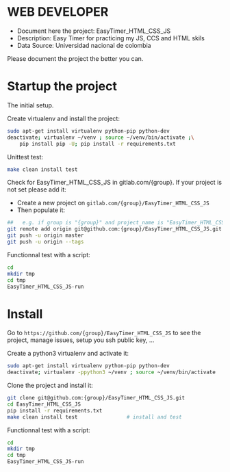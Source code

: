 # WEB DEVELOPER
- Document here the project: EasyTimer_HTML_CSS_JS
- Description: Easy Timer for practicing my JS, CCS and HTML skils
- Data Source: Universidad nacional de colombia

Please document the project the better you can.

# Startup the project

The initial setup.

Create virtualenv and install the project:
```bash
sudo apt-get install virtualenv python-pip python-dev
deactivate; virtualenv ~/venv ; source ~/venv/bin/activate ;\
    pip install pip -U; pip install -r requirements.txt
```

Unittest test:
```bash
make clean install test
```

Check for EasyTimer_HTML_CSS_JS in gitlab.com/{group}.
If your project is not set please add it:

- Create a new project on `gitlab.com/{group}/EasyTimer_HTML_CSS_JS`
- Then populate it:

```bash
##   e.g. if group is "{group}" and project_name is "EasyTimer_HTML_CSS_JS"
git remote add origin git@github.com:{group}/EasyTimer_HTML_CSS_JS.git
git push -u origin master
git push -u origin --tags
```

Functionnal test with a script:

```bash
cd
mkdir tmp
cd tmp
EasyTimer_HTML_CSS_JS-run
```

# Install

Go to `https://github.com/{group}/EasyTimer_HTML_CSS_JS` to see the project, manage issues,
setup you ssh public key, ...

Create a python3 virtualenv and activate it:

```bash
sudo apt-get install virtualenv python-pip python-dev
deactivate; virtualenv -ppython3 ~/venv ; source ~/venv/bin/activate
```

Clone the project and install it:

```bash
git clone git@github.com:{group}/EasyTimer_HTML_CSS_JS.git
cd EasyTimer_HTML_CSS_JS
pip install -r requirements.txt
make clean install test                # install and test
```
Functionnal test with a script:

```bash
cd
mkdir tmp
cd tmp
EasyTimer_HTML_CSS_JS-run
```
